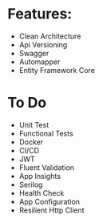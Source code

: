 # Features: 

- Clean Architecture
- Api Versioning
- Swagger
- Automapper
- Entity Framework Core

# To Do

- Unit Test
- Functional Tests
- Docker
- CI/CD
- JWT
- Fluent Validation
- App Insights
- Serilog
- Health Check
- App Configuration
- Resilient Http Client